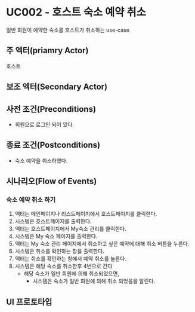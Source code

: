 # UC002 - 호스트 숙소 예약 취소

일반 회원이 예약한 숙소를 호스트가 취소하는 use-case

## 주 엑터(priamry Actor)

호스트

## 보조 엑터(Secondary Actor)

## 사전 조건(Preconditions)

- 회원으로 로그인 되어 있다.

## 종료 조건(Postconditions)

- 숙소 예약을 취소하였다.

## 시나리오(Flow of Events)

### 숙소 예약 취소 하기

1. 액터는 메인페이지나 리스트페이지에서 호스트페이지를 클릭한다. 
2. 시스템은 호스트페이지를 출력한다.
3. 액터는 호스트페이지에서 My숙소 관리를 클릭한다.
4. 시스템은 My 숙소 페이지를 출력한다.
5. 액터는 My 숙소 관리 페이지에서 취소하고 싶은 예약에 대해 취소 버튼을 누른다.
6. 시스템은 취소를 확인하는 창을 출력한다.
7. 액터는 취소를 확인하는 창에서 예약 취소를 눌른다. 
8. 시스템은 해당 숙소를 취소한후 4번으로 간다
    - 해당 숙소가 일반 회원에 의해 취소되었으면,
        - 시스템은 숙소가 일반 회원에 의해 취소 되었음을 알린다.

## UI 프로토타입

